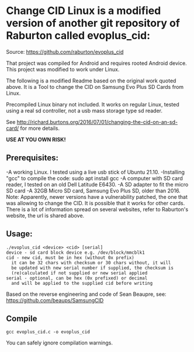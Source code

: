 # Change CID Linux is a modified version of another git repository of Raburton called evoplus_cid:
Source:
https://github.com/raburton/evoplus_cid

That project was compiled for Android and requires rooted Android device.
This project was modified to work under Linux.

The following is a modified Readme based on the original work quoted above. It is a Tool to change the CID on Samsung Evo Plus SD Cards from Linux. 

Precompiled Linux binary not included. It works on regular Linux, tested using a real sd controller, not a usb mass storage type sd reader.

See http://richard.burtons.org/2016/07/01/changing-the-cid-on-an-sd-card/
for more details.

**USE AT YOU OWN RISK!**

## Prerequisites:
-A working Linux. I tested using a live usb stick of Ubuntu 21.10.
-Installing "gcc" to compile the code: sudo apt install gcc
-A computer with SD card reader, I tested on an old Dell Latitude E6430.
-A SD adapter to fit the micro SD card
-A 32GB Micro SD card, Samsung Evo Plus SD, older than 2016. Note: Apparently, newer versions have a vulnerability patched, the one that was allowing to change the CID. It is possible that it works for other cards. There is a lot of information spread on several websites, refer to Raburton's website, the url is shared above.


## Usage:
```
./evoplus_cid <device> <cid> [serial]
device - sd card block device e.g. /dev/block/mmcblk1
cid - new cid, must be in hex (without 0x prefix)
  it can be 32 chars with checksum or 30 chars without, it will
  be updated with new serial number if supplied, the checksum is
  (re)calculated if not supplied or new serial applied
serial - optional, can be hex (0x prefixed) or decimal
  and will be applied to the supplied cid before writing
```

Based on the reverse engineering and code of Sean Beaupre,
see: https://github.com/beaups/SamsungCID

## Compile

`gcc evoplus_cid.c -o evoplus_cid`

You can safely ignore compilation warnings.
